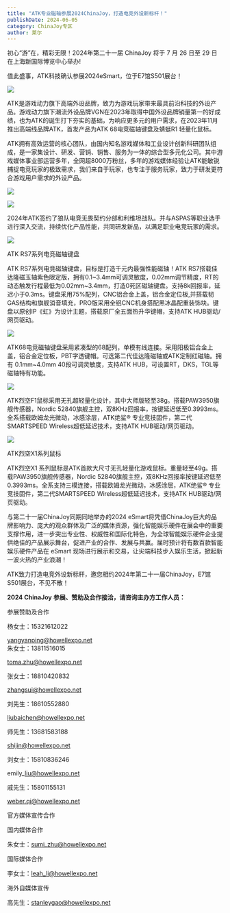 ```yaml
---
title: "ATK专业磁轴参展2024ChinaJoy，打造电竞外设新标杆！"
publishDate: 2024-06-05
category: ChinaJoy专区
author: 莱尔
---
```


  
初心“游”在，精彩无限！2024年第二十一届 ChinaJoy 将于 7 月 26 日至 29 日在上海新国际博览中心举办!

值此盛事，ATK科技确认参展2024eSmart，位于E7馆S501展台！

![](https://ec-net-1251389766.cos.ap-shanghai.myqcloud.com/wp-content/uploads/2024/06/20240605230944883-1024x565.jpg)

ATK是游戏动力旗下高端外设品牌，致力为游戏玩家带来最具前沿科技的外设产品。游戏动力旗下潮流外设品牌VGN在2023年取得中国外设品牌销量第一的好成绩，也为ATK的诞生打下夯实的基础，为响应更多元的用户需求，在2023年11月推出高端线品牌ATK，首发产品为ATK 68电竞磁轴键盘及蜻蜓R1 轻量化鼠标。

ATK拥有高效运营的核心团队，由国内知名游戏媒体和工业设计创新科研团队组成，是一家集设计、研发、营销、销售、服务为一体的综合型多元化公司。其中游戏媒体事业部运营多年，全网超8000万粉丝，多年的游戏媒体经验让ATK能敏锐捕捉电竞玩家的极致需求，我们来自于玩家，也专注于服务玩家，致力于研发更符合游戏用户需求的外设产品。

![](https://ec-net-1251389766.cos.ap-shanghai.myqcloud.com/wp-content/uploads/2024/06/20240605230959901-1024x576.jpg)

![](https://ec-net-1251389766.cos.ap-shanghai.myqcloud.com/wp-content/uploads/2024/06/20240605231010556-1024x576.jpg)

2024年ATK签约了狼队电竞无畏契约分部和利维坦战队。并与ASPAS等职业选手进行深入交流，持续优化产品性能，共同研发新品，以满足职业电竞玩家的需求。

![](https://ec-net-1251389766.cos.ap-shanghai.myqcloud.com/wp-content/uploads/2024/06/20240605231023299-1024x576.jpg)

ATK RS7系列电竞磁轴键盘

  
ATK RS7系列电竞磁轴键盘，目标是打造千元内最强性能磁轴！ATK RS7搭载佳达隆磁玉轴紫色限定版，拥有0.1~3.4mm可调灵敏度，0.02mm调节精度，RT的动态触发行程最低为0.02mm~3.4mm，打造0死区磁轴键盘。支持8k回报率，延迟小于0.3ms。键盘采用75%配列，CNC铝合金上盖，铝合金定位板,并搭载韧GAS结构和旗舰消音填充，PRO版采用全铝CNC机身搭配黑冰晶配重装饰块。键盘以原创IP《虹》为设计主题，搭载原厂全五面热升华键帽，支持ATK HUB驱动/网页驱动。

![](https://ec-net-1251389766.cos.ap-shanghai.myqcloud.com/wp-content/uploads/2024/06/20240605231031342-1024x576.jpg)

  
ATK68电竞磁轴键盘采用紧凑型的68配列，单模有线连接。采用阳极铝合金上盖，铝合金定位板，PBT字透键帽。可选第二代佳达隆磁轴或ATK定制红磁轴。拥有 0.1mm~4.0mm 40段可调灵敏度，支持ATK HUB，可设置RT，DKS，TGL等磁轴特有功能。

![](https://ec-net-1251389766.cos.ap-shanghai.myqcloud.com/wp-content/uploads/2024/06/20240605231035373-1024x576.jpg)

  
ATK烈空F1鼠标采用无孔超轻量化设计，其中大师版轻至38g。搭载PAW3950旗舰传感器，Nordic 52840旗舰主控，双8KHz回报率，按键延迟低至0.3993ms。全系搭载欧姆龙光微动，冰感涂层，ATK绝鲨® 专业竞技固件，第二代SMARTSPEED Wireless超低延迟技术，支持ATK HUB驱动/网页驱动。

![](https://ec-net-1251389766.cos.ap-shanghai.myqcloud.com/wp-content/uploads/2024/06/20240605231039494-1024x576.jpg)

ATK烈空X1系列鼠标

ATK烈空X1 系列鼠标是ATK首款大尺寸无孔轻量化游戏鼠标。重量轻至49g。搭载PAW3950旗舰传感器，Nordic 52840旗舰主控，双8KHz回报率按键延迟低至0.3993ms。全系支持三模连接，搭载欧姆龙光微动，冰感涂层，ATK绝鲨® 专业竞技固件，第二代SMARTSPEED Wireless超低延迟技术，支持ATK HUB驱动/网页驱动。  
  

与第二十一届ChinaJoy同期同地举办的2024 eSmart将凭借ChinaJoy巨大的品牌影响力、庞大的观众群体及广泛的媒体资源，强化智能娱乐硬件在展会中的重要支撑作用，进一步突出专业性、权威性和国际化特色，为全球智能娱乐硬件企业提供绝佳的产品展示舞台，促进产业的合作、发展与共赢。届时预计将有数百款智能娱乐硬件产品在 eSmart 现场进行展示和交易，让尖端科技步入娱乐生活，掀起新一波火热的产业浪潮！

ATK致力打造电竞外设新标杆，邀您相约2024年第二十一届ChinaJoy，E7馆S501展台，不见不散！  
  
**2024 ChinaJoy** **参展、赞助及合作接洽，请咨询主办方工作人员：**

  
参展赞助及合作

杨女士：15321612022

yangyanping@howellexpo.net  
朱女士：13811516015

toma.zhu@howellexpo.net

张女士：18810420832

zhangsui@howellexpo.net

刘先生：18610552880

liubaichen@howellexpo.net

师先生：13681583188

shijin@howellexpo.net

刘女士：15810836246

emily\_liu@howellexpo.net

戚先生：15801155131

[weber.qi@howellexpo.net](mailto:weber.qi@howellexpo.net)

  
官方媒体宣传合作

国内媒体合作

朱女士：[sumi\_zhu@howellexpo.net](mailto:sumi_zhu@howellexpo.net)

国际媒体合作

李女士：[leah\_li@howellexpo.net](mailto:leah_li@howellexpo.net)

海外自媒体宣传

高先生：stanleygao@howellexpo.net
